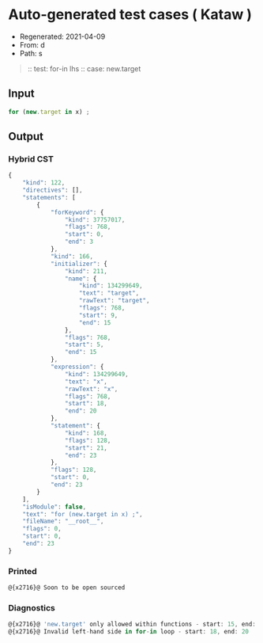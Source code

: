 # Auto-generated test cases ( Kataw )
- Regenerated: 2021-04-09
- From: d
- Path: s
> :: test: for-in lhs
> :: case: new.target
## Input

`````js
for (new.target in x) ;
`````

## Output

### Hybrid CST

```javascript
{
    "kind": 122,
    "directives": [],
    "statements": [
        {
            "forKeyword": {
                "kind": 37757017,
                "flags": 768,
                "start": 0,
                "end": 3
            },
            "kind": 166,
            "initializer": {
                "kind": 211,
                "name": {
                    "kind": 134299649,
                    "text": "target",
                    "rawText": "target",
                    "flags": 768,
                    "start": 9,
                    "end": 15
                },
                "flags": 768,
                "start": 5,
                "end": 15
            },
            "expression": {
                "kind": 134299649,
                "text": "x",
                "rawText": "x",
                "flags": 768,
                "start": 18,
                "end": 20
            },
            "statement": {
                "kind": 168,
                "flags": 128,
                "start": 21,
                "end": 23
            },
            "flags": 128,
            "start": 0,
            "end": 23
        }
    ],
    "isModule": false,
    "text": "for (new.target in x) ;",
    "fileName": "__root__",
    "flags": 0,
    "start": 0,
    "end": 23
}
```

### Printed

```javascript
@{x2716}@ Soon to be open sourced
```

### Diagnostics

```javascript
@{x2716}@ 'new.target' only allowed within functions - start: 15, end: 18
@{x2716}@ Invalid left-hand side in for-in loop - start: 18, end: 20

```


